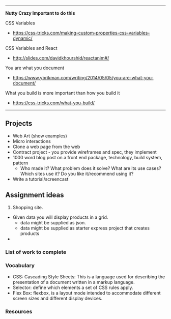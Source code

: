 ************************************************************************
**Nutty Crazy Important to do this**

CSS Variables 

- https://css-tricks.com/making-custom-properties-css-variables-dynamic/

CSS Variables and React 

- http://slides.com/davidkhourshid/reactanim#/

You are what you document 

- https://www.ybrikman.com/writing/2014/05/05/you-are-what-you-document/

What you build is more important than how you build it

- https://css-tricks.com/what-you-build/
************************************************************************


## Projects 

- Web Art (show examples)
- Micro interactions
- Clone a web page from the web
- Contract project - you provide wireframes and spec, they implement
- 1000 word blog post on a front end package, technology, build system, pattern
  - Who made it? What problem does it solve? What are its use cases? Which sites use it? Do you like it/recommend using it?
- Write a tutorial/screencast


## Assignment ideas

1. Shopping site. 
  - Given data you will display products in a grid. 
    - data might be supplied as json. 
    - data might be supplied as starter express project that creates 
    products
  - 
  
### List of work to complete

### Vocabulary

- CSS: Cascading Style Sheets: This is a language 
used for describing the presentation of a document 
written in a markup language.
- Selector: define which elements a set of CSS rules 
apply.
- Flex Box: flexbox, is a layout mode intended to 
accommodate different screen sizes and different 
display devices.

### Resources
